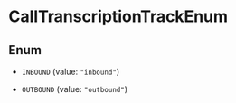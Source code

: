

# CallTranscriptionTrackEnum

## Enum


* `INBOUND` (value: `"inbound"`)

* `OUTBOUND` (value: `"outbound"`)



